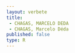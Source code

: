 ```yaml
---
layout: verbete
title:
 - CHAGAS, MARCELO DEDA
 - CHAGAS, Marcelo Déda
published: false
type: R
---
```


